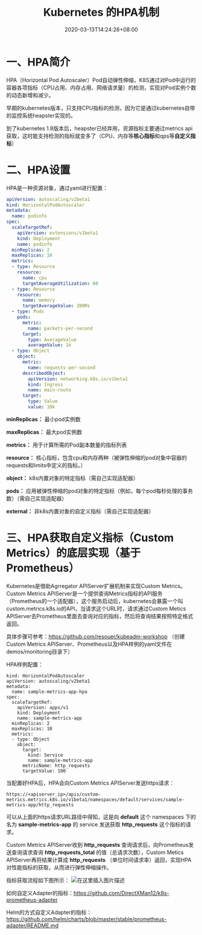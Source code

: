 ﻿---
title: "Kubernetes 的HPA机制"
date: 2020-03-13T14:24:26+08:00
draft: false
tags:
    - Kubernetes
    - HPA
---

# 一、HPA简介
HPA（Horizontal Pod Autoscaler）Pod自动弹性伸缩，K8S通过对Pod中运行的容器各项指标（CPU占用、内存占用、网络请求量）的检测，实现对Pod实例个数的动态新增和减少。

早期的kubernetes版本，只支持CPU指标的检测，因为它是通过kubernetes自带的监控系统heapster实现的。

到了kubernetes 1.8版本后，heapster已经弃用，资源指标主要通过metrics api获取，这时能支持检测的指标就变多了（CPU、内存等**核心指标**和qps等**自定义指标**）
# 二、HPA设置
HPA是一种资源对象，通过yaml进行配置：

```yaml
apiVersion: autoscaling/v2beta1
kind: HorizontalPodAutoscaler
metadata:
  name: podinfo
spec:
  scaleTargetRef:
    apiVersion: extensions/v1beta1
    kind: Deployment
    name: podinfo
  minReplicas: 2
  maxReplicas: 10
  metrics:
  - type: Resource
    resource:
      name: cpu
      targetAverageUtilization: 80
  - type: Resource
    resource:
      name: memory
      targetAverageValue: 200Mi
  - type: Pods
    pods:
      metric:
        name: packets-per-second
      target:
        type: AverageValue
        averageValue: 1k
  - type: Object
    object:
      metric:
        name: requests-per-second
      describedObject:
        apiVersion: networking.k8s.io/v1beta1
        kind: Ingress
        name: main-route
      target:
        type: Value
        value: 10k
```
**minReplicas：** 最小pod实例数

**maxReplicas：** 最大pod实例数

**metrics：** 用于计算所需的Pod副本数量的指标列表

**resource：** 核心指标，包含cpu和内存两种（被弹性伸缩的pod对象中容器的requests和limits中定义的指标。）

**object：** k8s内置对象的特定指标（需自己实现适配器）

**pods：** 应用被弹性伸缩的pod对象的特定指标（例如，每个pod每秒处理的事务数）（需自己实现适配器）

**external：** 非k8s内置对象的自定义指标（需自己实现适配器）

# 三、HPA获取自定义指标（Custom Metrics）的底层实现（基于Prometheus）
Kubernetes是借助Agrregator APIServer扩展机制来实现Custom Metrics。Custom Metrics APIServer是一个提供查询Metrics指标的API服务（Prometheus的一个适配器），这个服务启动后，kubernetes会暴露一个叫custom.metrics.k8s.io的API，当请求这个URL时，请求通过Custom Metics APIServer去Prometheus里面去查询对应的指标，然后将查询结果按照特定格式返回。

具体步骤可参考：https://github.com/resouer/kubeadm-workshop
（创建Custom Metrics APIServer、Prometheus以及HPA样例的yaml文件在demos/monitoring目录下）

HPA样例配置：

```
kind: HorizontalPodAutoscaler
apiVersion: autoscaling/v2beta1
metadata:
  name: sample-metrics-app-hpa
spec:
  scaleTargetRef:
    apiVersion: apps/v1
    kind: Deployment
    name: sample-metrics-app
  minReplicas: 2
  maxReplicas: 10
  metrics:
  - type: Object
    object:
      target:
        kind: Service
        name: sample-metrics-app
      metricName: http_requests
      targetValue: 100
```


当配置好HPA后，HPA会向Custom Metrics APIServer发送https请求：

```
https://<apiserver_ip>/apis/custom-metrics.metrics.k8s.io/v1beta1/namespaces/default/services/sample-metrics-app/http_requests
```
可以从上面的https请求URL路径中得知，这是向 **default** 这个 namespaces 下的名为 **sample-metrics-app** 的 service 发送获取 **http_requests** 这个指标的请求。

Custom Metrics APIServer收到 **http_requests** 查询请求后，向Prometheus发送查询请求查询 **http_requests_total** 的值（总请求次数），Custom Metics APIServer再将结果计算成 **http_requests** （单位时间请求率）返回，实现HPA对性能指标的获取，从而进行弹性伸缩操作。

指标获取流程如下图所示：
![在这里插入图片描述](https://img-blog.csdnimg.cn/20200225221949880.PNG)

如何自定义Adapter的指标：https://github.com/DirectXMan12/k8s-prometheus-adapter

Helm的方式自定义Adapter的指标：
https://github.com/helm/charts/blob/master/stable/prometheus-adapter/README.md
